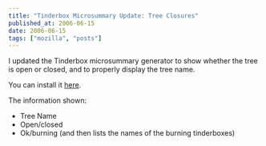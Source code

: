 ```yaml
---
title: "Tinderbox Microsummary Update: Tree Closures"
published_at: 2006-06-15
date: 2006-06-15
tags: ["mozilla", "posts"]
---
```

I updated the Tinderbox microsummary generator to show whether the tree is open or closed, and to properly display the tree name.

You can install it [here](http://dietrich.ganx4.com/mozilla/tinderbox-microsummary.xml).

The information shown:

*   Tree Name
*   Open/closed
*   Ok/burning (and then lists the names of the burning tinderboxes)